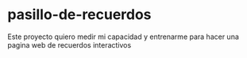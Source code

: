 # pasillo-de-recuerdos
Este proyecto quiero medir mi capacidad y entrenarme para hacer una pagina web de recuerdos interactivos 
